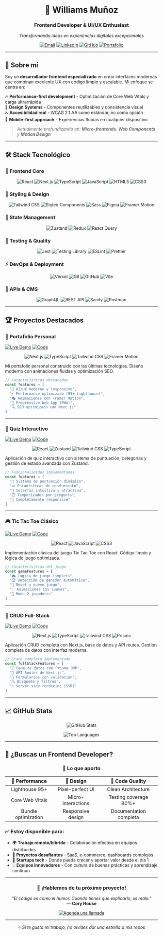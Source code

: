 <div align="center">

# 🚀 Williams Muñoz
### Frontend Developer & UI/UX Enthusiast

*Transformando ideas en experiencias digitales excepcionales*

[![Email](https://img.shields.io/badge/📧%20Contáctame-EA4335?style=for-the-badge&logo=gmail&logoColor=white)](mailto:wm0803687@gmail.com)
[![LinkedIn](https://img.shields.io/badge/💼%20LinkedIn-0A66C2?style=for-the-badge&logo=linkedin&logoColor=white)](https://www.linkedin.com/in/williams-mu%C3%B1oz-893623289/)
[![GitHub](https://img.shields.io/badge/🐱%20GitHub-181717?style=for-the-badge&logo=github&logoColor=white)](https://github.com/wrmpzzz)
[![Portafolio](https://img.shields.io/badge/🌐%20Portafolio-FF6B6B?style=for-the-badge&logo=vercel&logoColor=white)](#)

</div>

---

## 🎯 Sobre mí

Soy un **desarrollador frontend especializado** en crear interfaces modernas que combinan excelente UX con código limpio y escalable. Mi enfoque se centra en:

🔥 **Performance-first development** - Optimización de Core Web Vitals y carga ultrarrápida  
🎨 **Design Systems** - Componentes reutilizables y consistencia visual  
♿ **Accesibilidad real** - WCAG 2.1 AA como estándar, no como opción  
📱 **Mobile-first approach** - Experiencias fluidas en cualquier dispositivo  

> *Actualmente profundizando en: **Micro-frontends**, **Web Components** y **Motion Design***

---

## 🛠️ Stack Tecnológico

### 🎨 **Frontend Core**
<div align="center">

![React](https://img.shields.io/badge/React-20232A?style=for-the-badge&logo=react&logoColor=61DAFB)
![Next.js](https://img.shields.io/badge/Next.js-000000?style=for-the-badge&logo=next.js&logoColor=white)
![TypeScript](https://img.shields.io/badge/TypeScript-007ACC?style=for-the-badge&logo=typescript&logoColor=white)
![JavaScript](https://img.shields.io/badge/JavaScript-F7DF1E?style=for-the-badge&logo=javascript&logoColor=black)
![HTML5](https://img.shields.io/badge/HTML5-E34F26?style=for-the-badge&logo=html5&logoColor=white)
![CSS3](https://img.shields.io/badge/CSS3-1572B6?style=for-the-badge&logo=css3&logoColor=white)

</div>

### 🎨 **Styling & Design**
<div align="center">

![Tailwind CSS](https://img.shields.io/badge/Tailwind_CSS-38B2AC?style=for-the-badge&logo=tailwind-css&logoColor=white)
![Styled Components](https://img.shields.io/badge/styled--components-DB7093?style=for-the-badge&logo=styled-components&logoColor=white)
![Sass](https://img.shields.io/badge/Sass-CC6699?style=for-the-badge&logo=sass&logoColor=white)
![Figma](https://img.shields.io/badge/Figma-F24E1E?style=for-the-badge&logo=figma&logoColor=white)
![Framer Motion](https://img.shields.io/badge/Framer_Motion-0055FF?style=for-the-badge&logo=framer&logoColor=white)

</div>

### 🧠 **State Management**
<div align="center">

![Zustand](https://img.shields.io/badge/Zustand-2C5F2D97?style=for-the-badge&logo=react&logoColor=white)
![Redux](https://img.shields.io/badge/Redux_Toolkit-593D88?style=for-the-badge&logo=redux&logoColor=white)
![React Query](https://img.shields.io/badge/React_Query-FF4154?style=for-the-badge&logo=react%20query&logoColor=white)

</div>

### 🧪 **Testing & Quality**
<div align="center">

![Jest](https://img.shields.io/badge/Jest-C21325?style=for-the-badge&logo=jest&logoColor=white)
![Testing Library](https://img.shields.io/badge/Testing_Library-E33332?style=for-the-badge&logo=testing-library&logoColor=white)
![ESLint](https://img.shields.io/badge/ESLint-4B32C3?style=for-the-badge&logo=eslint&logoColor=white)
![Prettier](https://img.shields.io/badge/Prettier-F7B93E?style=for-the-badge&logo=prettier&logoColor=black)

</div>

### ⚡ **DevOps & Deployment**
<div align="center">

![Vercel](https://img.shields.io/badge/Vercel-000000?style=for-the-badge&logo=vercel&logoColor=white)
![Git](https://img.shields.io/badge/Git-F05032?style=for-the-badge&logo=git&logoColor=white)
![GitHub](https://img.shields.io/badge/GitHub-181717?style=for-the-badge&logo=github&logoColor=white)
![Vite](https://img.shields.io/badge/Vite-646CFF?style=for-the-badge&logo=vite&logoColor=white)

</div>

### 🔌 **APIs & CMS**
<div align="center">

![GraphQL](https://img.shields.io/badge/GraphQL-E10098?style=for-the-badge&logo=graphql&logoColor=white)
![REST API](https://img.shields.io/badge/REST_API-02569B?style=for-the-badge&logo=swagger&logoColor=white)
![Sanity](https://img.shields.io/badge/Sanity-F03E2F?style=for-the-badge&logo=sanity&logoColor=white)
![Postman](https://img.shields.io/badge/Postman-FF6C37?style=for-the-badge&logo=postman&logoColor=white)

</div>

---

## 🏆 Proyectos Destacados

### 🌟 **Portafolio Personal**
[![Live Demo](https://img.shields.io/badge/🚀%20Demo%20Live-4CAF50?style=for-the-badge)](URL_DEL_PROYECTO)
[![Code](https://img.shields.io/badge/📁%20Código-181717?style=for-the-badge&logo=github)](URL_GITHUB)

<div align="center">

![Next.js](https://img.shields.io/badge/Next.js-000000?style=flat-square&logo=next.js&logoColor=white)
![TypeScript](https://img.shields.io/badge/TypeScript-007ACC?style=flat-square&logo=typescript&logoColor=white)
![Tailwind CSS](https://img.shields.io/badge/Tailwind_CSS-38B2AC?style=flat-square&logo=tailwind-css&logoColor=white)
![Framer Motion](https://img.shields.io/badge/Framer_Motion-0055FF?style=flat-square&logo=framer&logoColor=white)

</div>

Mi portafolio personal construido con las últimas tecnologías. Diseño moderno con animaciones fluidas y optimización SEO.

```typescript
// Características destacadas
const features = [
  "🎨 UI/UX moderno y responsivo",
  "⚡ Performance optimizado (95+ Lighthouse)",
  "🎭 Animaciones con Framer Motion",
  "📱 Progressive Web App (PWA)",
  "🔍 SEO optimizado con Next.js"
]
```

---

### 🧠 **Quiz Interactivo**
[![Live Demo](https://img.shields.io/badge/🚀%20Demo%20Live-FF6B6B?style=for-the-badge)](URL_DEL_PROYECTO)
[![Code](https://img.shields.io/badge/📁%20Código-181717?style=for-the-badge&logo=github)](URL_GITHUB)

<div align="center">

![React](https://img.shields.io/badge/React-20232A?style=flat-square&logo=react&logoColor=61DAFB)
![Zustand](https://img.shields.io/badge/Zustand-2C5F2D97?style=flat-square&logo=react&logoColor=white)
![Tailwind CSS](https://img.shields.io/badge/Tailwind_CSS-38B2AC?style=flat-square&logo=tailwind-css&logoColor=white)
![TypeScript](https://img.shields.io/badge/TypeScript-007ACC?style=flat-square&logo=typescript&logoColor=white)

</div>

Aplicación de quiz interactivo con sistema de puntuación, categorías y gestión de estado avanzada con Zustand.

```javascript
// Funcionalidades implementadas
const features = [
  "🎯 Sistema de puntuación dinámico",
  "📊 Estadísticas de rendimiento",
  "🎨 Interfaz intuitiva y atractiva",
  "⏱️ Temporizador por pregunta",
  "📱 Completamente responsive"
]
```

---

### 🎮 **Tic Tac Toe Clásico**
[![Live Demo](https://img.shields.io/badge/🚀%20Demo%20Live-6366F1?style=for-the-badge)](URL_DEL_PROYECTO)
[![Code](https://img.shields.io/badge/📁%20Código-181717?style=for-the-badge&logo=github)](URL_GITHUB)

<div align="center">

![React](https://img.shields.io/badge/React-20232A?style=flat-square&logo=react&logoColor=61DAFB)
![JavaScript](https://img.shields.io/badge/JavaScript-F7DF1E?style=flat-square&logo=javascript&logoColor=black)
![CSS3](https://img.shields.io/badge/CSS3-1572B6?style=flat-square&logo=css3&logoColor=white)

</div>

Implementación clásica del juego Tic Tac Toe con React. Código limpio y lógica de juego optimizada.

```javascript
// Características del juego
const gameFeatures = [
  "🎮 Lógica de juego completa",
  "🏆 Detección de ganador automática",
  "🔄 Reset y nuevo juego",
  "✨ Animaciones CSS suaves",
  "👥 Modo 2 jugadores"
]
```

---

### 📝 **CRUD Full-Stack**
[![Live Demo](https://img.shields.io/badge/🚀%20Demo%20Live-10B981?style=for-the-badge)](URL_DEL_PROYECTO)
[![Code](https://img.shields.io/badge/📁%20Código-181717?style=for-the-badge&logo=github)](URL_GITHUB)

<div align="center">

![Next.js](https://img.shields.io/badge/Next.js-000000?style=flat-square&logo=next.js&logoColor=white)
![TypeScript](https://img.shields.io/badge/TypeScript-007ACC?style=flat-square&logo=typescript&logoColor=white)
![Tailwind CSS](https://img.shields.io/badge/Tailwind_CSS-38B2AC?style=flat-square&logo=tailwind-css&logoColor=white)
![Prisma](https://img.shields.io/badge/Prisma-2D3748?style=flat-square&logo=prisma&logoColor=white)

</div>

Aplicación CRUD completa con Next.js, base de datos y API routes. Gestión completa de datos con interfaz moderna.

```typescript
// Stack completo implementado
const fullStackFeatures = [
  "🗄️ Base de datos con Prisma ORM",
  "🔧 API Routes de Next.js",
  "📝 Formularios con validación",
  "🔍 Búsqueda y filtros",
  "⚡ Server-side rendering (SSR)"
]
```

---

## 📈 GitHub Stats

<div align="center">

![GitHub Stats](https://github-readme-stats.vercel.app/api?username=wrmpzzz&show_icons=true&theme=tokyonight&hide_border=true&bg_color=0D1117&icon_color=58A6FF&text_color=C9D1D9&title_color=58A6FF)

![Top Languages](https://github-readme-stats.vercel.app/api/top-langs/?username=wrmpzzz&layout=compact&theme=tokyonight&hide_border=true&bg_color=0D1117&text_color=C9D1D9&title_color=58A6FF)

</div>

---

## 💼 ¿Buscas un Frontend Developer?

<div align="center">

### 🎯 **Lo que aporto**

| 🚀 **Performance** | 🎨 **Design** | 🔧 **Code Quality** |
|:------------------:|:-------------:|:-------------------:|
| Lighthouse 95+ | Pixel-perfect UI | Clean Architecture |
| Core Web Vitals | Micro-interactions | Testing coverage 80%+ |
| Bundle optimization | Responsive design | Documentation completa |

</div>

### ✅ **Estoy disponible para:**
- 🌍 **Trabajo remoto/híbrido** - Colaboración efectiva en equipos distribuidos
- 🚀 **Proyectos desafiantes** - SaaS, e-commerce, dashboards complejos
- 🎯 **Startups tech** - Donde pueda crecer y aportar valor desde el día 1
- 💡 **Equipos innovadores** - Con cultura de buenas prácticas y aprendizaje continuo

---

<div align="center">

### 💬 **¡Hablemos de tu próximo proyecto!**

*"El código es como el humor. Cuando tienes que explicarlo, es malo."*  
— **Cory House**

[![Agenda una llamada](https://img.shields.io/badge/📅%20Agendar%20Llamada-00D4AA?style=for-the-badge&logo=calendly&logoColor=white)](#)

---

⭐ *Si te gusta mi trabajo, no olvides dar una estrella a mis repos*

</div>
